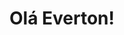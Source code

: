 <html>
<meta charset="utf-8">
<link rel="stylesheet" type="teste/css" hrf="estilo.css">
<title>Olá Everton</title>
<body>
<h1>Olá Everton!</h1>
</body>
</html>
